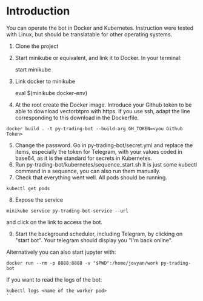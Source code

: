 # Introduction
You can operate the bot in Docker and Kubernetes. Instruction were tested with Linux, but should be translatable for other operating systems.

1. Clone the project
2. Start minikube or equivalent, and link it to Docker. In your terminal:

    start minikube
    
3. Link docker to minikube  
    
    eval $(minikube docker-env) 
    
4. At the root create the Docker image. Introduce your Github token to be able to download vectorbtpro with https. If you use ssh, adapt the line corresponding to this download in the Dockerfile.
```
docker build . -t py-trading-bot --build-arg GH_TOKEN=<you Github Token>
```
5. Change the password. Go in py-trading-bot/secret.yml and replace the items, especially the token for Telegram, with your values coded in base64, as it is the standard for secrets in Kubernetes.
6. Run py-trading-bot/kubernetes/sequence_start.sh It is just some kubectl command in a sequence, you can also run them manually.
7. Check that everything went well. All pods should be running.
```
kubectl get pods
```
8. Expose the service 
```
minikube service py-trading-bot-service --url
```
and click on the link to access the bot.

9. Start the background scheduler, including Telegram, by clicking on "start bot". Your telegram should display you "I'm back online".

Alternatively you can also start jupyter with:
```
docker run --rm -p 8888:8888 -v "$PWD":/home/jovyan/work py-trading-bot
```

If you want to read the logs of the bot:
```
kubectl logs <name of the worker pod>
``
